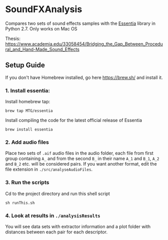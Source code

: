 # SoundFXAnalysis
Compares two sets of sound effects samples with the [Essentia](http://essentia.upf.edu/documentation/) library in Python 2.7. Only works on Mac OS

Thesis: https://www.academia.edu/33058454/Bridging_the_Gap_Between_Procedural_and_Hand-Made_Sound_Effects

## Setup Guide

If you don't have Homebrew installed, go here https://brew.sh/ and install it.

### 1. Install essentia:
Install homebrew tap:
```
brew tap MTG/essentia
```

Install compiling the code for the latest official release of Essentia
```
brew install essentia
```

### 2. Add audio files
Place two sets of `.aif` audio files in the audio folder, each file from first group containing `A_` and from the second `B_` in their name
`A_1` and `B_1`, `A_2` and `B_2` etc. will be considered pairs. If you want another format, edit the file extension in `./src/analyseAudioFiles`.

### 3. Run the scripts
Cd to the project directory and run this shell script
```
sh runThis.sh
```
### 4. Look at results in `./analysisResults`
You will see data sets with extractor information and a plot folder with distances between each pair for each descriptor.
